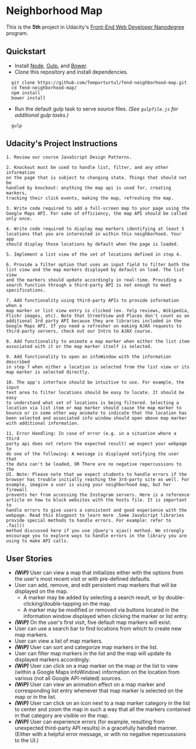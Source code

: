 # Neighborhood Map

This is the **5th** project in Udacity's [Front-End Web Developer Nanodegree](https://www.udacity.com/course/front-end-web-developer-nanodegree--nd001) program.

## Quickstart

- Install [Node](https://nodejs.org/en/), [Gulp](http://gulpjs.com/), and [Bower](http://bower.io/).
- Clone this repository and install dependencies.
```
  git clone https://github.com/Tempurturtul/fend-neighborhood-map.git
  cd fend-neighborhood-map/
  npm install
  bower install
```
- Run the default gulp task to serve source files. *(See `gulpfile.js` for additional gulp tasks.)*
```
  gulp
```

## Udacity's Project Instructions

```
1. Review our course JavaScript Design Patterns.

2. Knockout must be used to handle list, filter, and any other information
on the page that is subject to changing state. Things that should not be
handled by knockout: anything the map api is used for, creating markers,
tracking their click events, making the map, refreshing the map.

3. Write code required to add a full-screen map to your page using the
Google Maps API. For sake of efficiency, the map API should be called
only once.

4. Write code required to display map markers identifying at least 5
locations that you are interested in within this neighborhood. Your app
should display those locations by default when the page is loaded.

5. Implement a list view of the set of locations defined in step 4.

6. Provide a filter option that uses an input field to filter both the
list view and the map markers displayed by default on load. The list view
and the markers should update accordingly in real-time. Providing a
search function through a third-party API is not enough to meet
specifications.

7. Add functionality using third-party APIs to provide information when a
map marker or list view entry is clicked (ex. Yelp reviews, Wikipedia,
Flickr images, etc). Note that StreetView and Places don't count as an
additional 3rd party API because they are libraries included in the
Google Maps API. If you need a refresher on making AJAX requests to
third-party servers, check out our Intro to AJAX course.

8. Add functionality to animate a map marker when either the list item
associated with it or the map marker itself is selected.

9. Add functionality to open an infoWindow with the information described
in step 7 when either a location is selected from the list view or its
map marker is selected directly.

10. The app's interface should be intuitive to use. For example, the input
text area to filter locations should be easy to locate. It should be easy
to understand what set of locations is being filtered. Selecting a
location via list item or map marker should cause the map marker to
bounce or in some other way animate to indicate that the location has
been selected and associated info window should open above map marker
with additional information.

11. Error Handling: In case of error (e.g. in a situation where a third
party api does not return the expected result) we expect your webpage to
do one of the following: A message is displayed notifying the user that
the data can't be loaded, OR There are no negative repercussions to the
UI. Note: Please note that we expect students to handle errors if the
browser has trouble initially reaching the 3rd-party site as well. For
example, imagine a user is using your neighborhood map, but her firewall
prevents her from accessing the Instagram servers. Here is a reference
article on how to block websites with the hosts file. It is important to
handle errors to give users a consistent and good experience with the
webpage. Read this blogpost to learn more .Some JavaScript libraries
provide special methods to handle errors. For example: refer to .fail()
method discussed here if you use jQuery's ajax() method. We strongly
encourage you to explore ways to handle errors in the library you are
using to make API calls.
```

## User Stories

- ***(WiP)*** User can view a map that initializes either with the options from the user's most recent visit or with pre-defined defaults.
- User can add, remove, and edit persistent map markers that will be displayed on the map.
  - A marker may be added by selecting a search result, or by double-clicking/double-tapping on the map.
  - A marker may be modified or removed via buttons located in the information window displayed when clicking the marker or list entry.
- ***(WiP)*** On the user's first visit, five default map markers will exist.
- User can use a search bar to find locations from which to create new map markers.
- User can view a list of map markers.
- ***(WiP)*** User can sort and categorize map markers in the list.
- User can filter map markers in the list and the map will update its displayed markers accordingly.
- ***(WiP)*** User can click on a map marker on the map or the list to view (within a Google Maps infoWindow) information on the location from various (not all Google API-related) sources.
- ***(WiP)*** User can view an animation effect on a map marker and corresponding list entry whenever that map marker is selected on the map or in the list.
- ***(WiP)*** User can click on an icon next to a map marker category in the list to center and zoom the map in such a way that all the markers contained in that category are visible on the map.
- ***(WiP)*** User can experience errors (for example, resulting from unexpected third-party API results) in a gracefully handled manner. (Either with a helpful error message, or with no negative repercussions to the UI.)
